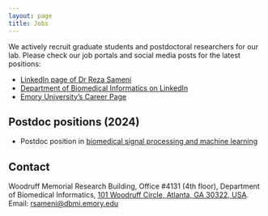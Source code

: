 ```yaml
---
layout: page
title: Jobs
---
```


We actively recruit graduate students and postdoctoral researchers for our lab. Please check our job portals and social media posts for the latest positions:
- [LinkedIn page of Dr Reza Sameni]( https://www.linkedin.com/in/reza-sameni-8a191229/)
- [Department of Biomedical Informatics on LinkedIn]( https://www.linkedin.com/company/emory-university-biomedical-informatics)
- [Emory University’s Career Page]( https://www.hr.emory.edu/careers/)

## Postdoc positions (2024)
- Postdoc position in [biomedical signal processing and machine learning](PostdocOpeningSPandML2020.md)

## Contact
Woodruff Memorial Research Building, Office #4131 (4th floor), Department of Biomedical Informatics, [101 Woodruff Circle, Atlanta, GA 30322, USA](https://maps.app.goo.gl/a5XeJsTQw8nHHbmz7). Email: [rsameni@dbmi.emory.edu](mailto:rsameni@dbmi.emory.edu)